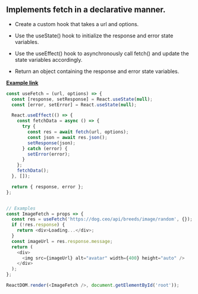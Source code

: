 ## Implements fetch in a declarative manner.







* Create a custom hook that takes a url and options.


* Use the useState() hook to initialize the response and error state variables.


* Use the useEffect() hook to asynchronously call fetch() and update the state variables accordingly.


* Return an object containing the response and error state variables.


**[Example link](https://codepen.io/pen/?&prefill_data_id=c920969a-27dc-491d-9df4-f7cea3ff177e)**



```javascript
const useFetch = (url, options) => {
  const [response, setResponse] = React.useState(null);
  const [error, setError] = React.useState(null);

  React.useEffect(() => {
    const fetchData = async () => {
      try {
        const res = await fetch(url, options);
        const json = await res.json();
        setResponse(json);
      } catch (error) {
        setError(error);
      }
    };
    fetchData();
  }, []);

  return { response, error };
};


// Examples
const ImageFetch = props => {
  const res = useFetch('https://dog.ceo/api/breeds/image/random', {});
  if (!res.response) {
    return <div>Loading...</div>;
  }
  const imageUrl = res.response.message;
  return (
    <div>
      <img src={imageUrl} alt="avatar" width={400} height="auto" />
    </div>
  );
};

ReactDOM.render(<ImageFetch />, document.getElementById('root'));
```